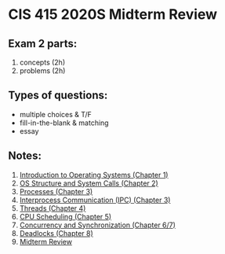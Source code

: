 # CIS 415 2020S Midterm Review

## Exam 2 parts:
 1. concepts (2h)
 2. problems (2h)
 
## Types of questions:
* multiple choices & T/F
* fill-in-the-blank & matching
* essay

## Notes:
1. [Introduction to Operating Systems (Chapter 1)](https://github.com/missystem/cis415review/blob/master/lecturenotes01.md)
2. [OS Structure and System Calls (Chapter 2)](https://github.com/missystem/cis415review/blob/master/lecturenotes02.md)
3. [Processes (Chapter 3)](https://github.com/missystem/cis415review/blob/master/lecturenotes03.md)
4. [Interprocess Communication (IPC) (Chapter 3)](https://github.com/missystem/cis415review/blob/master/lecturenotes04.md)
5. [Threads (Chapter 4)](https://github.com/missystem/cis415review/blob/master/lecturenotes05.md)
6. [CPU Scheduling (Chapter 5)](https://github.com/missystem/cis415review/blob/master/lecturenotes06.md)
7. [Concurrency and Synchronization (Chapter 6/7)](https://github.com/missystem/cis415review/blob/master/lecturenotes07.md)
8. [Deadlocks (Chapter 8)](https://github.com/missystem/cis415review/blob/master/lecturenotes08.md)
9. [Midterm Review](https://github.com/missystem/cis415review/blob/master/midtermreview.md)













